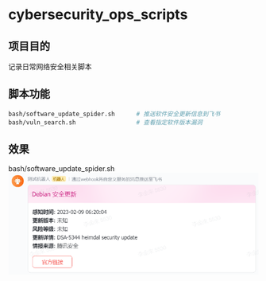 # cybersecurity_ops_scripts

## 项目目的
记录日常网络安全相关脚本

## 脚本功能
```bash
bash/software_update_spider.sh      # 推送软件安全更新信息到飞书
bash/vuln_search.sh                 # 查看指定软件版本漏洞
```

## 效果
bash/software_update_spider.sh 
![](./Capture.PNG)
